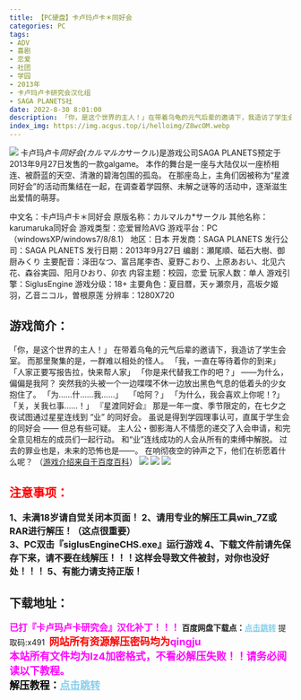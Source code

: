 ```yaml
---
title: 【PC硬盘】卡卢玛卢卡＊同好会
categories: PC
tags:
- ADV
- 喜剧
- 恋爱
- 社团
- 学园
- 2013年
- 卡卢玛卢卡研究会汉化组
- SAGA PLANETS社
date: 2022-8-30 8:01:00
description: 「你，是这个世界的主人！」在带着乌龟的元气后辈的邀请下，我造访了学生会室。而那里聚集的是，一群难以相处的怪人。「我，一直在等待着你的到来」「人家正要写报告拉，快来帮人家」「你是来代替我工作的吧？」――为什么，偏偏是我阿？突然我的头被一个一边喋喋不休一边放出黑色气息的低着头的少女抱住了。「为……什……我……」　「哈阿？」「为什么，我会喜欢上你呢！?」　「关，关我乜事……！」『星渡同好会』
index_img: https://img.acgus.top/i/helloimg/Z8wcOM.webp
---
```

![](https://img.acgus.top/i/helloimg/Z8wcOM.webp)
卡卢玛卢卡*同好会(カルマルカ*サークル)是游戏公司SAGA PLANETS预定于2013年9月27日发售的一款galgame。
本作的舞台是一座与大陆仅以一座桥相连、被蔚蓝的天空、清澈的碧海包围的孤岛。
在那座岛上，主角们因被称为“星渡同好会”的活动而集结在一起，在调查着学园祭、未解之谜等的活动中，逐渐滋生出爱情的萌芽。

中文名：卡卢玛卢卡＊同好会
原版名称：カルマルカ*サークル
其他名称：karumaruka同好会
游戏类型：恋爱冒险AVG
游戏平台：PC（windowsXP/windows7/8/8.1）
地区：日本
开发商：SAGA PLANETS
发行公司：SAGA PLANETS
发行日期：2013年9月27日
编剧：瀬尾順、砥石大樹、御厨みくり
主要配音：泽田なつ、富吕尾李杏、夏野こおり、上原あおい、北见六花、森谷実园、阳月ひおり、卯衣
内容主题：校园，恋爱
玩家人数：单人
游戏引擎：SiglusEngine
游戏分级：18+
主要角色：夏目暦，天ヶ瀬奈月，高坂夕姬羽，乙音ニコル，曽根原莲
分辨率：1280X720

## 游戏简介：
「你，是这个世界的主人！」
在带着乌龟的元气后辈的邀请下，我造访了学生会室。
而那里聚集的是，一群难以相处的怪人。
「我，一直在等待着你的到来」
「人家正要写报告拉，快来帮人家」
「你是来代替我工作的吧？」
――为什么，偏偏是我阿？
突然我的头被一个一边喋喋不休一边放出黑色气息的低着头的少女抱住了。
「为……什……我……」　
「哈阿？」
「为什么，我会喜欢上你呢！?」　
「关，关我乜事……！」
『星渡同好会』
那是一年一度、季节限定的，在七夕之夜试图通过星星连线到 “业” 的同好会。
虽说是得到学园理事认可，直属于学生会的同好会 ―― 但总有些可疑。
主人公・御影海人不情愿的递交了入会申请，和完全意见相左的成员们一起行动。
和“业”连线成功的人会从所有的束缚中解脱。
过去的罪业也是，未来的恐怖也是――。
在响彻夜空的钟声之下，他们在祈愿着什么呢？
（[游戏介绍来自于百度百科](https://baike.baidu.com/item/karumaruka%E5%90%8C%E5%A5%BD%E4%BC%9A/8613985)）
![](https://img.acgus.top/i/helloimg/Z8wdrP.webp)
![](https://img.acgus.top/i/helloimg/Z8ww16.webp)
![](https://img.acgus.top/i/helloimg/Z8w0ln.webp)







## <font color=#FF0000 >注意事项：</font>
<font size=3><b>1、未满18岁请自觉关闭本页面！
2、请用专业的解压工具win_7Z或RAR进行解压！（这点很重要）  
3、PC双击『siglusEngineCHS.exe』运行游戏
4、下载文件前请先保存下来，请不要在线解压！！！这样会导致文件被封，对你也没好处！！！
5、有能力请支持正版！</b></font>

## 下载地址：
<font color=#FF00FF size=3>**已打『卡卢玛卢卡研究会』汉化补丁！！！**</font>
<b>百度网盘下载点：</b><a href="https://pan.baidu.com/s/1I1ERAOfvMTfGTTrhHdUUbA?pwd=x491" style="color: #87CEEB;"><b>点击跳转</b></a> 提取码:x491
<a style="padding: 0" href="https://post.qingju.org/AD/"><img style="max-width:100%" src="https://img.acgus.top/i/2024/07/478f689b8021d8d499ab43d21acf137a.gif" alt=""></a>
<b><font color=#FF0000 size=4>网站所有资源解压密码均为</b></font><b><font color=#FF00FF size=4>qingju</font><font color=#FF0000 ></font></b><br><b><font color=#FF00FF size=4>本站所有文件均为lz4加密格式，不看必解压失败！！请务必阅读以下教程。</b></font><br><b><font color=#000 size=4>解压教程：</b><a href="https://post.qingju.org/tutorial/000/" style="color: #87CEEB;"><b>点击跳转</b></a>